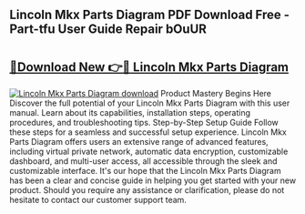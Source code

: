## Lincoln Mkx Parts Diagram PDF Download Free - Part-tfu User Guide Repair bOuUR

# <h2><a href="http://dfl3ct.blite.top/?on=Lincoln+Mkx+Parts+Diagram">🔗Download New 👉🔴 Lincoln Mkx Parts Diagram</a></h2>

[![Lincoln Mkx Parts Diagram download](https://i.imgur.com/lujVjoI.png)](http://dfl3ct.blite.top/?on=Lincoln+Mkx+Parts+Diagram)
Product Mastery Begins Here Discover the full potential of your Lincoln Mkx Parts Diagram with this user manual. Learn about its capabilities, installation steps, operating procedures, and troubleshooting tips. Step-by-Step Setup Guide Follow these steps for a seamless and successful setup experience. Lincoln Mkx Parts Diagram offers users an extensive range of advanced features, including virtual private network, automatic data encryption, customizable dashboard, and multi-user access, all accessible through the sleek and customizable interface. It's our hope that the Lincoln Mkx Parts Diagram has been a clear and concise guide in helping you get started with your new product. Should you require any assistance or clarification, please do not hesitate to contact our customer support team.
